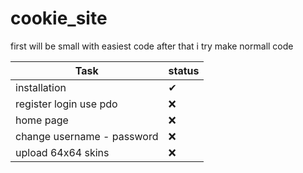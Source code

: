 # cookie_site

first will be small with easiest code
after that i try make normall code

<!--| Task  | status |
#| ------------- | ------------- |
#| installation  | ✔  |
#| switcher themes  | ✔  |
#| register login use pdo | :x: |
#| home page | :x: | 
#| change username - password | :x: |
#| upload 64x64 skins | :x: |
#| admin panel | :x: | -->
| Task  | status |
| ------------- | ------------- |
| installation  | ✔  |
| register login use pdo | :x: |
| home page | :x: | 
 change username - password | :x: |
| upload 64x64 skins | :x: |
